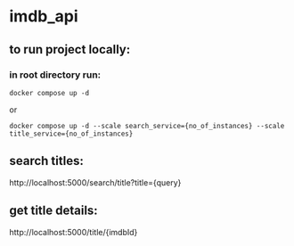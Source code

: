 # imdb_api

## to run project locally:

### in root directory run: 
`docker compose up -d`

or

`docker compose up -d --scale search_service={no_of_instances} --scale title_service={no_of_instances}`


## search titles:
http://localhost:5000/search/title?title={query}

## get title details:
http://localhost:5000/title/{imdbId}
